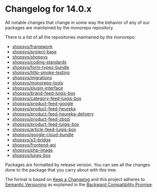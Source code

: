 # Changelog for 14.0.x

All notable changes that change in some way the behavior of any of our packages are maintained by the monorepo repository.

There is a list of all the repositories maintained by the monorepo:

-   [shopsys/framework](https://github.com/shopsys/framework)
-   [shopsys/project-base](https://github.com/shopsys/project-base)
-   [shopsys/shopsys](https://github.com/shopsys/shopsys)
-   [shopsys/coding-standards](https://github.com/shopsys/coding-standards)
-   [shopsys/form-types-bundle](https://github.com/shopsys/form-types-bundle)
-   [shopsys/http-smoke-testing](https://github.com/shopsys/http-smoke-testing)
-   [shopsys/migrations](https://github.com/shopsys/migrations)
-   [shopsys/monorepo-tools](https://github.com/shopsys/monorepo-tools)
-   [shopsys/plugin-interface](https://github.com/shopsys/plugin-interface)
-   [shopsys/brand-feed-luigis-box](https://github.com/shopsys/category-feed-luigis-box)
-   [shopsys/category-feed-luigis-box](https://github.com/shopsys/category-feed-luigis-box)
-   [shopsys/product-feed-google](https://github.com/shopsys/product-feed-google)
-   [shopsys/product-feed-heureka](https://github.com/shopsys/product-feed-heureka)
-   [shopsys/product-feed-heureka-delivery](https://github.com/shopsys/product-feed-heureka-delivery)
-   [shopsys/product-feed-zbozi](https://github.com/shopsys/product-feed-zbozi)
-   [shopsys/product-feed-luigis-box](https://github.com/shopsys/product-feed-luigis-box)
-   [shopsys/article-feed-luigis-box](https://github.com/shopsys/article-feed-luigis-box)
-   [shopsys/google-cloud-bundle](https://github.com/shopsys/google-cloud-bundle)
-   [shopsys/s3-bridge](https://github.com/shopsys/s3-bridge)
-   [shopsys/frontend-api](https://github.com/shopsys/frontend-api)
-   [shopsys/php-image](https://github.com/shopsys/php-image)
-   [shopsys/luigis-box](https://github.com/shopsys/luigis-box)

Packages are formatted by release version.
You can see all the changes done to the package that you carry about with this tree.

The format is based on [Keep a Changelog](http://keepachangelog.com/en/1.0.0/) and this project adheres to [Semantic Versioning](http://semver.org/spec/v2.0.0.html) as explained in the [Backward Compatibility Promise](https://docs.shopsys.com/en/latest/contributing/backward-compatibility-promise/).

<!-- Add generated changelog below this line -->
